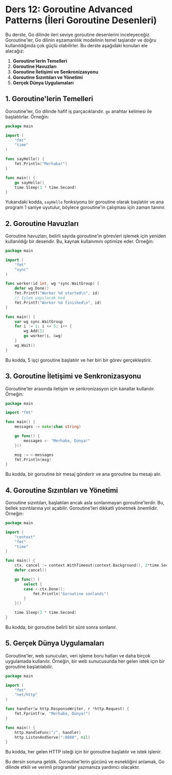 # Ders 12: Goroutine Advanced Patterns (İleri Goroutine Desenleri)

Bu derste, Go dilinde ileri seviye goroutine desenlerini inceleyeceğiz. Goroutine'ler, Go dilinin eşzamanlılık modelinin temel taşlarıdır ve doğru kullanıldığında çok güçlü olabilirler. Bu derste aşağıdaki konuları ele alacağız:

1. **Goroutine'lerin Temelleri**
2. **Goroutine Havuzları**
3. **Goroutine İletişimi ve Senkronizasyonu**
4. **Goroutine Sızıntıları ve Yönetimi**
5. **Gerçek Dünya Uygulamaları**

## 1. Goroutine'lerin Temelleri

Goroutine'ler, Go dilinde hafif iş parçacıklarıdır. `go` anahtar kelimesi ile başlatılırlar. Örneğin:

```go
package main

import (
    "fmt"
    "time"
)

func sayHello() {
    fmt.Println("Merhaba!")
}

func main() {
    go sayHello()
    time.Sleep(1 * time.Second)
}
```

Yukarıdaki kodda, `sayHello` fonksiyonu bir goroutine olarak başlatılır ve ana program 1 saniye uyutulur, böylece goroutine'in çalışması için zaman tanınır.

## 2. Goroutine Havuzları

Goroutine havuzları, belirli sayıda goroutine'in görevleri işlemek için yeniden kullanıldığı bir desendir. Bu, kaynak kullanımını optimize eder. Örneğin:

```go
package main

import (
    "fmt"
    "sync"
)

func worker(id int, wg *sync.WaitGroup) {
    defer wg.Done()
    fmt.Printf("Worker %d started\n", id)
    // İşlem yapılacak kod
    fmt.Printf("Worker %d finished\n", id)
}

func main() {
    var wg sync.WaitGroup
    for i := 1; i <= 5; i++ {
        wg.Add(1)
        go worker(i, &wg)
    }
    wg.Wait()
}
```

Bu kodda, 5 işçi goroutine başlatılır ve her biri bir görev gerçekleştirir.

## 3. Goroutine İletişimi ve Senkronizasyonu

Goroutine'ler arasında iletişim ve senkronizasyon için kanallar kullanılır. Örneğin:

```go
package main

import "fmt"

func main() {
    messages := make(chan string)

    go func() {
        messages <- "Merhaba, Dünya!"
    }()

    msg := <-messages
    fmt.Println(msg)
}
```

Bu kodda, bir goroutine bir mesaj gönderir ve ana goroutine bu mesajı alır.

## 4. Goroutine Sızıntıları ve Yönetimi

Goroutine sızıntıları, başlatılan ancak asla sonlanmayan goroutine'lerdir. Bu, bellek sızıntılarına yol açabilir. Goroutine'leri dikkatli yönetmek önemlidir. Örneğin:

```go
package main

import (
    "context"
    "fmt"
    "time"
)

func main() {
    ctx, cancel := context.WithTimeout(context.Background(), 2*time.Second)
    defer cancel()

    go func() {
        select {
        case <-ctx.Done():
            fmt.Println("Goroutine sonlandı")
        }
    }()

    time.Sleep(3 * time.Second)
}
```

Bu kodda, bir goroutine belirli bir süre sonra sonlanır.

## 5. Gerçek Dünya Uygulamaları

Goroutine'ler, web sunucuları, veri işleme boru hatları ve daha birçok uygulamada kullanılır. Örneğin, bir web sunucusunda her gelen istek için bir goroutine başlatılabilir.

```go
package main

import (
    "fmt"
    "net/http"
)

func handler(w http.ResponseWriter, r *http.Request) {
    fmt.Fprintf(w, "Merhaba, Dünya!")
}

func main() {
    http.HandleFunc("/", handler)
    http.ListenAndServe(":8080", nil)
}
```

Bu kodda, her gelen HTTP isteği için bir goroutine başlatılır ve istek işlenir.

Bu dersin sonuna geldik. Goroutine'lerin gücünü ve esnekliğini anlamak, Go dilinde etkili ve verimli programlar yazmanıza yardımcı olacaktır.

